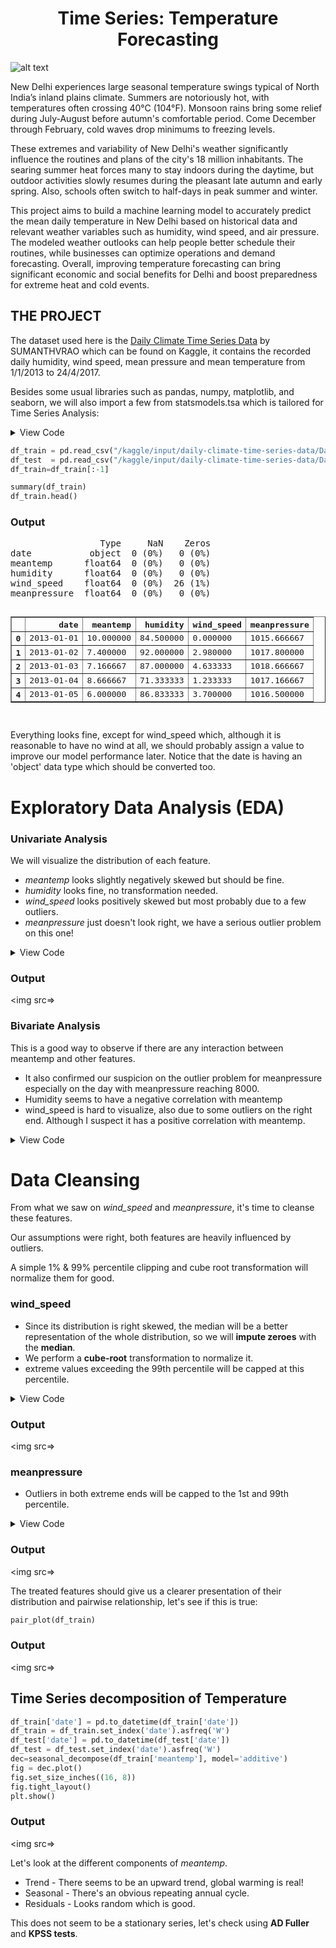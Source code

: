 <h1 align="center">Time Series: Temperature Forecasting</h1>

![alt text](https://github.com/jylim21/bear-with-data.github.io/blob/main/daily-temperature-forecasting/images/temperature.png?raw=true)

New Delhi experiences large seasonal temperature swings typical of North India’s inland plains climate. Summers are notoriously hot, with temperatures often crossing 40°C (104°F). Monsoon rains bring some relief during July-August before autumn's comfortable period. Come December through February, cold waves drop minimums to freezing levels.

These extremes and variability of New Delhi's weather significantly influence the routines and plans of the city's 18 million inhabitants. The searing summer heat forces many to stay indoors during the daytime, but outdoor activities slowly resumes during the pleasant late autumn and early spring. Also, schools often switch to half-days in peak summer and winter. 

This project aims to build a machine learning model to accurately predict the mean daily temperature in New Delhi based on historical data and relevant weather variables such as humidity, wind speed, and air pressure. The modeled weather outlooks can help people better schedule their routines, while businesses can optimize operations and demand forecasting. Overall, improving temperature forecasting can bring significant economic and social benefits for Delhi and boost preparedness for extreme heat and cold events.

## THE PROJECT

The dataset used here is the [Daily Climate Time Series Data](https://www.kaggle.com/datasets/sumanthvrao/daily-climate-time-series-data) by SUMANTHVRAO which can be found on Kaggle, it contains the recorded daily humidity, wind speed, mean pressure and mean temperature from 1/1/2013 to 24/4/2017.

Besides some usual libraries such as pandas, numpy, matplotlib, and seaborn, we will also import a few from statsmodels.tsa which is tailored for Time Series Analysis:

<details>
<summary>View Code</summary>

```python
from statsmodels.graphics.tsaplots import plot_pacf as pacf, plot_acf as acf
from statsmodels.tsa.seasonal import seasonal_decompose
from pandas.plotting import autocorrelation_plot
from statsmodels.tsa.stattools import kpss, adfuller
from statsmodels.tsa.statespace.sarimax import SARIMAX
import pandas as pd
import numpy as np
import matplotlib.pyplot as plt
import seaborn as sns
from sklearn.metrics import r2_score, mean_squared_error, mean_absolute_error
from pmdarima.arima import auto_arima, ndiffs, nsdiffs

# Data summary
def summary(dtf):
    sumary=pd.concat([dtf.isna().sum(),((dtf == 0).sum())/dtf.shape[0],dtf.dtypes], axis=1)
    sumary=sumary.rename(columns={sumary.columns[0]: 'NaN'})
    sumary=sumary.rename(columns={sumary.columns[1]: 'Zeros'})
    sumary=sumary.rename(columns={sumary.columns[2]: 'Type'})
    sumary['NaN']=sumary['NaN'].astype(str)+' ('+((sumary['NaN']*100/dtf.shape[0]).astype(int)).astype(str)+'%)'
    sumary['Zeros']=(sumary['Zeros']*100).astype(int)
    sumary['Zeros']=(dtf == 0).sum().astype(str)+' ('+sumary['Zeros'].astype(str)+'%)'
    sumary=sumary[['Type','NaN','Zeros']]
    return print(sumary)

def pair_plot(df):
    def corrdot(*args, **kwargs):
        corr_r = args[0].corr(args[1], 'pearson')
        corr_text = f"{corr_r:2.2f}".replace("0.", ".")
        ax = plt.gca()
        ax.set_axis_off()
        marker_size = abs(corr_r) * 10000
        ax.scatter([.5], [.5], marker_size, [corr_r], alpha=0.6, cmap="coolwarm",
                   vmin=-1, vmax=1, transform=ax.transAxes)
        font_size = abs(corr_r) * 40 + 5
        ax.annotate(corr_text, [.5, .5,],  xycoords="axes fraction",
                    ha='center', va='center', fontsize=font_size)
    numerical_columns = df.select_dtypes(include='number').columns
    g = sns.PairGrid(df[numerical_columns])
    g.map_lower(sns.scatterplot, alpha=0.5)
    g.map_diag(sns.histplot, color='blue')
    g.map_upper(corrdot)
    g.fig.suptitle('Pairplot of Numerical Variables', y=1.02)
    plt.show()

```
</details>

```python
df_train = pd.read_csv("/kaggle/input/daily-climate-time-series-data/DailyDelhiClimateTrain.csv")
df_test  = pd.read_csv("/kaggle/input/daily-climate-time-series-data/DailyDelhiClimateTest.csv")
df_train=df_train[:-1]
```

```python
summary(df_train)
df_train.head()
```

### Output

<pre>
                 Type     NaN    Zeros
date           object  0 (0%)   0 (0%)
meantemp      float64  0 (0%)   0 (0%)
humidity      float64  0 (0%)   0 (0%)
wind_speed    float64  0 (0%)  26 (1%)
meanpressure  float64  0 (0%)   0 (0%)
    
<table border="1" class="dataframe">
  <tbody>
    <tr style="text-align: right;">
      <th></th>
      <th>date</th>
      <th>meantemp</th>
      <th>humidity</th>
      <th>wind_speed</th>
      <th>meanpressure</th>
    </tr>
    <tr>
      <th>0</th>
      <td>2013-01-01</td>
      <td>10.000000</td>
      <td>84.500000</td>
      <td>0.000000</td>
      <td>1015.666667</td>
    </tr>
    <tr>
      <th>1</th>
      <td>2013-01-02</td>
      <td>7.400000</td>
      <td>92.000000</td>
      <td>2.980000</td>
      <td>1017.800000</td>
    </tr>
    <tr>
      <th>2</th>
      <td>2013-01-03</td>
      <td>7.166667</td>
      <td>87.000000</td>
      <td>4.633333</td>
      <td>1018.666667</td>
    </tr>
    <tr>
      <th>3</th>
      <td>2013-01-04</td>
      <td>8.666667</td>
      <td>71.333333</td>
      <td>1.233333</td>
      <td>1017.166667</td>
    </tr>
    <tr>
      <th>4</th>
      <td>2013-01-05</td>
      <td>6.000000</td>
      <td>86.833333</td>
      <td>3.700000</td>
      <td>1016.500000</td>
    </tr>
  </tbody>
</table>
</pre>

Everything looks fine, except for wind_speed which, although it is reasonable to have no wind at all, we should probably assign a value to improve our model performance later. Notice that the date is having an 'object' data type which should be converted too.

# Exploratory Data Analysis (EDA)

### Univariate Analysis
We will visualize the distribution of each feature. 
* *meantemp* looks slightly negatively skewed but should be fine.
* *humidity* looks fine, no transformation needed.
* *wind_speed* looks positively skewed but most probably due to a few outliers.
* *meanpressure* just doesn't look right, we have a serious outlier problem on this one!

<details>
<summary>View Code</summary>

```python
fig, axs = plt.subplots(1, 4, figsize=(12, 3))
sns.histplot(data=df_train['meantemp'], ax=axs[0])
sns.histplot(data=df_train['humidity'], ax=axs[1]).set(ylabel=None)
sns.histplot(data=df_train['wind_speed'], ax=axs[2]).set(ylabel=None)
sns.histplot(data=df_train['meanpressure'], ax=axs[3]).set(ylabel=None)
plt.show()
```
</details>

### Output

<img src=>

### Bivariate Analysis
This is a good way to observe if there are any interaction between meantemp and other features. 
* It also confirmed our suspicion on the outlier problem for meanpressure especially on the day with meanpressure reaching 8000.
* Humidity seems to have a negative correlation with meantemp
* wind_speed is hard to visualize, also due to some outliers on the right end. Although I suspect it has a positive correlation with meantemp.

<details>
<summary>View Code</summary>

```python
fig, axs = plt.subplots(1, 3, figsize=(10, 3))
sns.scatterplot(x=(df_train['meanpressure']), y=df_train['meantemp'], ax=axs[0])
sns.scatterplot(x=(df_train['humidity']), y=df_train['meantemp'], ax=axs[1]).set(ylabel=None)
sns.scatterplot(x=(df_train['wind_speed']), y=df_train['meantemp'], ax=axs[2]).set(ylabel=None)
plt.show()
```
</details>

# Data Cleansing
From what we saw on *wind_speed* and *meanpressure*, it's time to cleanse these features.

Our assumptions were right, both features are heavily influenced by outliers.

A simple 1% & 99% percentile clipping and cube root transformation will normalize them for good.

### wind_speed
* Since its distribution is right skewed, the median will be a better representation of the whole distribution, so we will **impute zeroes** with the **median**.
* We perform a **cube-root** transformation to normalize it.
* extreme values exceeding the 99th percentile will be capped at this percentile.

<details>
<summary>View Code</summary>

```python
fig, axs = plt.subplots(1, 2, figsize=(10, 2))
sns.boxplot(data=df_train, x='wind_speed', ax=axs[0]).set_title('Before')
df_train['wind_speed'].replace(0,df_train['wind_speed'].median(), inplace=True)
df_train['wind_speed']=np.cbrt(df_train['wind_speed'])
percentiles = df_train['wind_speed'].quantile([0.01,0.99]).values
df_train['wind_speed']=np.clip(df_train['wind_speed'], a_min=None, a_max=percentiles[1])
sns.boxplot(data=df_train, x='wind_speed', ax=axs[1]).set_title('After')
plt.show()
```
</details>

### Output

<img src=>

### meanpressure
* Outliers in both extreme ends will be capped to the 1st and 99th percentile.

<details>
<summary>View Code</summary>

```python
fig, axs = plt.subplots(1, 2, figsize=(10, 2))
sns.boxplot(x=df_train['meanpressure'], ax=axs[0]).set_title('Before')
percentiles = df_train['meanpressure'].quantile([0.01, 0.99]).values
df_train['meanpressure']=np.clip(df_train['meanpressure'], percentiles[0], percentiles[1])
sns.boxplot(x=df_train['meanpressure'], ax=axs[1]).set_title('After')
plt.show()
```
</details>

### Output

<img src=>

The treated features should give us a clearer presentation of their distribution and pairwise relationship, let's see if this is true:

```python
pair_plot(df_train)
```

### Output

<img src=>


## Time Series decomposition of Temperature

```python
df_train['date'] = pd.to_datetime(df_train['date'])
df_train = df_train.set_index('date').asfreq('W')
df_test['date'] = pd.to_datetime(df_test['date'])
df_test = df_test.set_index('date').asfreq('W')
dec=seasonal_decompose(df_train['meantemp'], model='additive')
fig = dec.plot()
fig.set_size_inches((16, 8))
fig.tight_layout()
plt.show()
```

### Output

<img src=>

Let's look at the different components of *meantemp*.
* Trend - There seems to be an upward trend, global warming is real!
* Seasonal - There's an obvious repeating annual cycle.
* Residuals - Looks random which is good.

This does not seem to be a stationary series, let's check using **AD Fuller** and **KPSS tests**.
